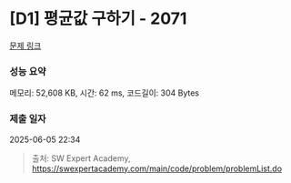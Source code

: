 # [D1] 평균값 구하기 - 2071 

[문제 링크](https://swexpertacademy.com/main/code/problem/problemDetail.do?contestProbId=AV5QRnJqA5cDFAUq) 

### 성능 요약

메모리: 52,608 KB, 시간: 62 ms, 코드길이: 304 Bytes

### 제출 일자

2025-06-05 22:34



> 출처: SW Expert Academy, https://swexpertacademy.com/main/code/problem/problemList.do